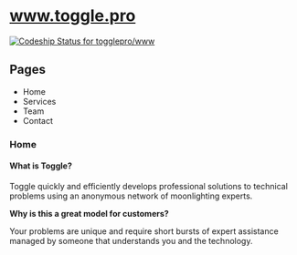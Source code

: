 # www.toggle.pro

[ ![Codeship Status for togglepro/www](https://codeship.io/projects/20a3f720-3aef-0132-3f2c-621b8dfa7a3f/status)](https://codeship.io/projects/42506)

## Pages
- Home
- Services
- Team
- Contact

### Home

#### What is Toggle?

Toggle quickly and efficiently develops professional solutions to technical problems using an anonymous network of moonlighting experts.

**Why is this a great model for customers?**

Your problems are unique and require short bursts of expert assistance managed by someone that understands you and the technology.
